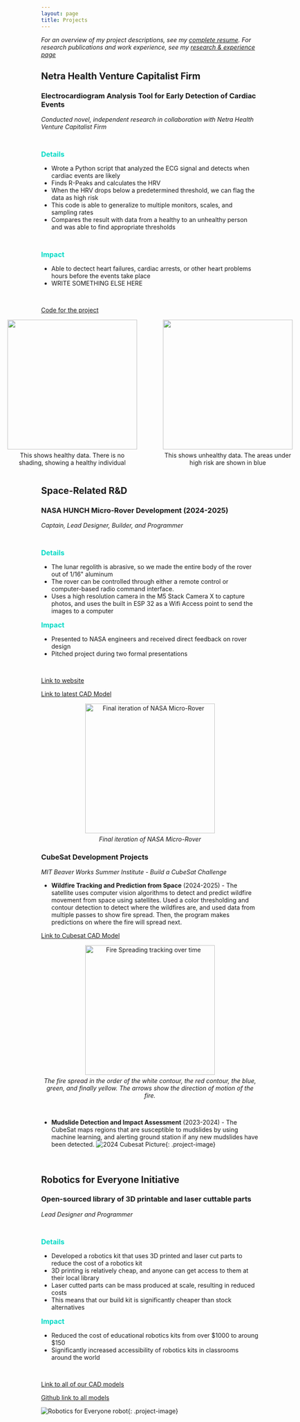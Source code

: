 ```yaml
---
layout: page
title: Projects
---
```



*For an overview of my project descriptions, see my [complete resume](resume.md). For research publications and work experience, see my [research & experience page](research-experience.md)*

## Netra Health Venture Capitalist Firm

### **Electrocardiogram Analysis Tool for Early Detection of Cardiac Events**
*Conducted novel, independent research in collaboration with Netra Health Venture Capitalist Firm*

<br>

<span style="font-size: 16px; font-weight: bold;;color:#03dac6">Details</span>
- Wrote a Python script that analyzed the ECG signal and detects when cardiac events are likely
- Finds R-Peaks and calculates the HRV
- When the HRV drops below a predetermined threshold, we can flag the data as high risk
- This code is able to generalize to multiple monitors, scales, and sampling rates
- Compares the result with data from a healthy to an unhealthy person and was able to find appropriate thresholds

<br>

<span style="font-size: 16px; font-weight: bold; color:#03dac6">Impact</span>

 - Able to dectect heart failures, cardiac arrests, or other heart problems hours before the events take place
 - WRITE SOMETHING ELSE HERE 

<br>

[Code for the project](https://github.com/skandacode/ecg-wave-delineation-visualizer)



<div style="display: flex; justify-content: center; align-items: center; gap: 10px;">
  <div style="text-align: center; margin-right: 25px;">
    <img src="assets\images\healthyhrvdata.png" height="300">
    <p style="margin-top: 5px; font-size: 14px;">
    This shows healthy data. There is no shading, showing a healthy individual
    </p>
  </div>
  <div style="text-align: center; margin-left: 25px;">
  <img src="assets/images/unhealthydata.png" height="300">
  <p style="margin-top: 5px; font-size: 14px;">
    This shows unhealthy data. The areas under high risk are shown in blue
  </p>
</div>
</div>




## **Space-Related R&D**

### **NASA HUNCH Micro-Rover Development** (2024-2025)

*Captain, Lead Designer, Builder, and Programmer*

<br>

<span style="font-size: 16px; font-weight: bold;;color:#03dac6">Details</span>


- The lunar regolith is abrasive, so we made the entire body of the rover out of 1/16" aluminum
- The rover can be controlled through either a remote control or computer-based radio command interface. 
- Uses a high resolution camera in the M5 Stack Camera X to capture photos, and uses the built in ESP 32 as a Wifi Access point to send the images to a computer

<span style="font-size: 16px; font-weight: bold; color:#03dac6">Impact</span>

 - Presented to NASA engineers and received direct feedback on rover design
 - Pitched project during two formal presentations

<br>
  
[Link to website](https://sites.google.com/cfbmail.com/nasa-hunch-lunar-rover/designs)
    
[Link to latest CAD Model](https://cad.onshape.com/documents/b768e7ff74cb64a2bd957713/w/f866da644b5ce7340ff3ff36/e/6890e63dd318aa4fd2992dfc)


<div style="text-align: center;">
  <img src="assets/images/rover.png" alt="Final iteration of NASA Micro-Rover" height="300">
  <p style="font-size: 14px; margin-top: 5px;">
    <em>Final iteration of NASA Micro-Rover</em>
  </p>
</div>

### **CubeSat Development Projects**
*MIT Beaver Works Summer Institute - Build a CubeSat Challenge*
- **Wildfire Tracking and Prediction from Space** (2024-2025) - 
The satellite uses computer vision algorithms to detect and predict wildfire movement from space using satellites. Used a color thresholding and contour detection to detect where the wildfires are, and used data from multiple passes to show fire spread. Then, the program makes predictions on where the fire will spread next. 

 <p>
  <a href="https://cad.onshape.com/documents/659f951b2f3d6802c7789cdf/w/b8b9c379a43547fd131a2233/e/30e1710706289f5d181ec25f">
    Link to Cubesat CAD Model
  </a>
</p>

<div style="text-align: center;">
  <img src="assets/images/cubesatsoftwaredemo.png" alt="Fire Spreading tracking over time" height="300">
  <p style="font-size: 14px; margin-top: 5px;">
    <em>The fire spread in the order of the white contour, the red contour, the blue, green, and finally yellow. The arrows show the direction of motion of the fire.</em>
  </p>
</div>

<br>

- **Mudslide Detection and Impact Assessment** (2023-2024) - 
  The CubeSat maps regions that are susceptible to mudslides by using machine learning, and alerting ground station if any new mudslides have been detected. 
  ![2024 Cubesat Picture](assets/images/cubesat2024.png){: .project-image}

<br>

## **Robotics for Everyone Initiative**

### **Open-sourced library of 3D printable and laser cuttable parts**

*Lead Designer and Programmer*

<br>

<span style="font-size: 16px; font-weight: bold;;color:#03dac6">Details</span>


- Developed a robotics kit that uses 3D printed and laser cut parts to reduce the cost of a robotics kit
- 3D printing is relatively cheap, and anyone can get access to them at their local library
- Laser cutted parts can be mass produced at scale, resulting in reduced costs
- This means that our build kit is significantly cheaper than stock alternatives

<span style="font-size: 16px; font-weight: bold; color:#03dac6">Impact</span>

 - Reduced the cost of educational robotics kits from over $1000 to aroung $150
 - Significantly increased accessibility of robotics kits in classrooms around the world

<br>
  

[Link to all of our CAD models](https://www.roboticsforeveryone.org/models)

[Github link to all models](https://github.com/Robotics4Everyone/Model-Library/branches/all)

![Robotics for Everyone robot](assets\images\roboticsforeveyone.png){: .project-image}


